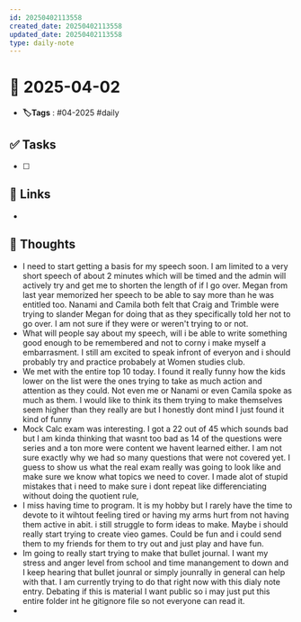 ```yaml
---
id: 20250402113558
created_date: 20250402113558
updated_date: 20250402113558
type: daily-note
---
```


# 📅 2025-04-02
- **🏷️Tags** : #04-2025 #daily 
## ✅ Tasks
- [ ]  
## 🔗 Links
- 
## 🧠 Thoughts
- I need to start getting a basis for my speech soon. I am limited to a very short speech of about 2 minutes which will be timed and the admin will actively try and get me to shorten the length of if I go over. Megan from last year memorized her speech to be able to say more than he was entitled too. Nanami and Camila both felt that Craig and Trimble were trying to slander Megan for doing that as they specifically told her not to go over. I am not sure if they were or weren't trying to or not. 
- What will people say about my speech, will i be able to write something good enough to be remembered and not to corny i make myself a embarrasment. I still am excited to speak infront of everyon and i should probably try and practice probabely at Women studies club.
- We met with the entire top 10 today. I found it really funny how the kids lower on the list were the ones trying to take as much action and attention as they could. Not even me or Nanami or even Camila spoke as much as them. I would like to think its them trying to make themselves seem higher than they really are but I honestly dont mind I just found it kind of funny
- Mock Calc exam was interesting. I got a 22 out of 45 which sounds bad but I am kinda thinking that wasnt too bad as 14 of the questions were series and a ton more were content we havent learned either. I am not sure exactly why we had so many questions that were not covered yet. I guess to show us what the real exam really was going to look like and make sure we know what topics we need to cover. I made alot of stupid mistakes that i need to make sure i dont repeat like differenciating without doing the quotient rule,
- I miss having time to program. It is my hobby but I rarely have the time to devote to it wihtout feeling tired or having my arms hurt from not having them active in abit. i still struggle to form ideas to make. Maybe i should really start trying to create vieo games. Could be fun and i could send them to my friends for them to try out and just play and have fun.
- Im going to really start trying to make that bullet journal. I want my stress and anger level from school and time manangement to down and I keep hearing that bullet jounral or simply jounrally in general can help with that. I am currently trying to do that right now with this dialy note entry. Debating if this is material I want public so i may just put this entire folder int he gitignore file so not everyone can read it.
- 